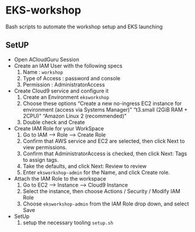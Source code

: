 # EKS-workshop
Bash scripts to automate the workshop setup and EKS launching

## SetUP

* Open ACloudGuru Session 
* Create an IAM User with the following specs
  1. Name : ``workshop``
  2. Type of Access : password and console
  2. Permission : AdministratorAccess
* Create Cloud9 service and configure it 
  1. Create an Environment ``eksworkshop``
  2. Choose these options 
        “Create a new no-ingress EC2 instance for environment (access via Systems Manager)"
        “t3.small (2GiB RAM + 2CPU)"
        “Amazon Linux 2 (recommended)"
  3. Double check and Create 
* Create IAM Role for your WorkSpace
  1. Go to IAM --> Role --> Create Role
  2. Confirm that AWS service and EC2 are selected, then click Next to view permissions.
  3. Confirm that AdministratorAccess is checked, then click Next: Tags to assign tags.
  4. Take the defaults, and click Next: Review to review
  5. Enter ``eksworkshop-admin`` for the Name, and click Create role.
* Attach the IAM Role to the workspace
  1. Go to EC2 --> Instance --> Cloud9 Instance
  2. Select the instance, then choose Actions / Security / Modify IAM Role
  3. Choose ``eksworkshop-admin`` from the IAM Role drop down, and select Save 
* SetUp
  1. setup the necessary tooling ``setup.sh``